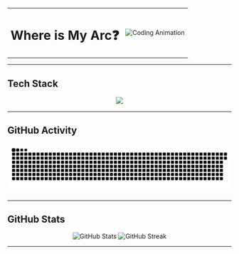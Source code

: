 <table>
  <tr>
    <td>
      <h1>Where is My Arc❓</h1>
    </td>
    <td>
      <img src="https://media.giphy.com/media/qgQUggAC3Pfv687qPC/giphy.gif" width="200" alt="Coding Animation" />
    </td>
  </tr>
</table>


---

## Tech Stack
<p align="center">
  <img src="https://skillicons.dev/icons?i=c,cpp,python,js,ts,html,css,bootstrap,tailwind,react,redux,nextjs,vite,nodejs,express,nestjs,dotnet,graphql,npm,postman,git,github,jquery,sass,vercel,figma&perline=10" />
</p>


---
## GitHub Activity
<p align="center">
  <img src="https://raw.githubusercontent.com/devMohamed-Hassan/devMohamed-Hassan/output/github-snake-dark.svg" alt="GitHub Snake" />
</p>

---

## GitHub Stats
<p align="center">
  <img src="https://github-readme-stats.vercel.app/api?username=devMohamed-Hassan&show_icons=true&theme=radical&hide_title=true" alt="GitHub Stats" />
  <img src="https://github-readme-streak-stats.herokuapp.com/?user=devMohamed-Hassan&theme=radical" alt="GitHub Streak" />
</p>

---
